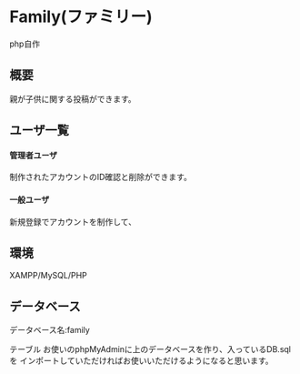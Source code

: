 # Family(ファミリー)
php自作

## 概要
親が子供に関する投稿ができます。

## ユーザ一覧
#### 管理者ユーザ
制作されたアカウントのID確認と削除ができます。

#### 一般ユーザ
新規登録でアカウントを制作して、

## 環境
XAMPP/MySQL/PHP

## データベース
データベース名:family

テーブル
お使いのphpMyAdminに上のデータベースを作り、入っているDB.sqlを
インポートしていただければお使いいただけるようになると思います。
